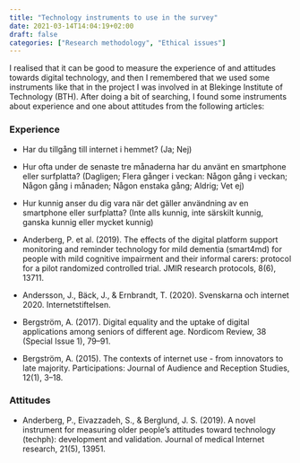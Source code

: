 ```yaml
---
title: "Technology instruments to use in the survey"
date: 2021-03-14T14:04:19+02:00
draft: false
categories: ["Research methodology", "Ethical issues"]
---
```


I realised that it can be good to measure the experience of and attitudes towards digital technology, and then I remembered that we used some instruments like that in the project I was involved in at Blekinge Institute of Technology (BTH). After doing a bit of searching, I found some instruments about experience and one about attitudes from the following articles:

### Experience

* Har du tillgång till internet i hemmet? (Ja; Nej)
* Hur ofta under de senaste tre månaderna har du använt en smartphone eller surfplatta? (Dagligen; Flera gånger i veckan: Någon gång i veckan; Någon gång i månaden; Någon enstaka gång; Aldrig; Vet ej) 
* Hur kunnig anser du dig vara när det gäller användning av en smartphone eller surfplatta? (Inte alls kunnig, inte särskilt kunnig, ganska kunnig eller mycket kunnig)

* Anderberg, P. et al. (2019). The effects of the digital platform support monitoring and reminder technology for mild dementia (smart4md) for people with mild cognitive impairment and their informal carers: protocol for a pilot randomized controlled trial. JMIR research protocols, 8(6), 13711.

* Andersson, J., Bäck, J., & Ernbrandt, T. (2020). Svenskarna och internet 2020. Internetstiftelsen. 
* Bergström, A. (2017). Digital equality and the uptake of digital applications
  among seniors of different age. Nordicom Review, 38 (Special Issue 1), 79–91.
* Bergström, A. (2015). The contexts of internet use - from innovators to late majority. Participations: Journal of Audience and Reception Studies, 12(1), 3–18.


### Attitudes

* Anderberg, P., Eivazzadeh, S., & Berglund, J. S. (2019). A novel instrument for measuring older people’s attitudes toward technology (techph): development and validation. Journal of medical Internet research, 21(5), 13951.

<!--



Inspiration till frågorna:


- Andersson, J., Bäck, J., & Ernbrandt, T. (2020). Svenskarna och internet 2020. Internetstiftelsen. 
- Bergström, A. (2017). Digital equality and the uptake of digitalapplications
  among seniors of different age. Nordicom Review, 38 (Special Issue 1), 79–91.
- Bergström, A. (2015). The contexts of internet use - from innovators to late
  majority. Participations: Journal of Audience and Reception Studies, 12(1),
  3–18.

 




-->

